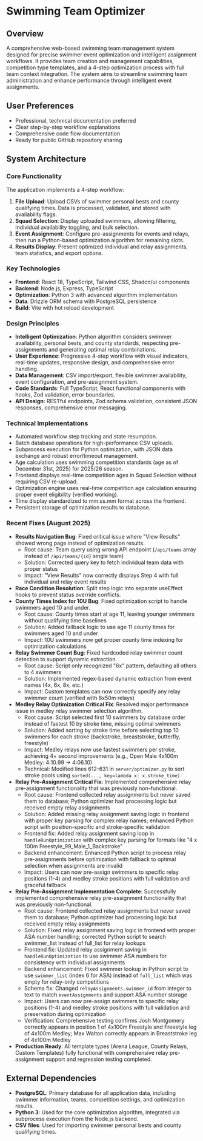 # Swimming Team Optimizer

## Overview
A comprehensive web-based swimming team management system designed for precise swimmer event optimization and intelligent assignment workflows. It provides team creation and management capabilities, competition type templates, and a 4-step optimization process with full team context integration. The system aims to streamline swimming team administration and enhance performance through intelligent event assignments.

## User Preferences
- Professional, technical documentation preferred
- Clear step-by-step workflow explanations
- Comprehensive code flow documentation
- Ready for public GitHub repository sharing

## System Architecture

### Core Functionality
The application implements a 4-step workflow:
1.  **File Upload**: Upload CSVs of swimmer personal bests and county qualifying times. Data is processed, validated, and stored with availability flags.
2.  **Squad Selection**: Display uploaded swimmers, allowing filtering, individual availability toggling, and bulk selection.
3.  **Event Assignment**: Configure pre-assignments for events and relays, then run a Python-based optimization algorithm for remaining slots.
4.  **Results Display**: Present optimized individual and relay assignments, team statistics, and export options.

### Key Technologies
-   **Frontend**: React 18, TypeScript, Tailwind CSS, Shadcn/ui components
-   **Backend**: Node.js, Express, TypeScript
-   **Optimization**: Python 3 with advanced algorithm implementation
-   **Data**: Drizzle ORM schema with PostgreSQL persistence
-   **Build**: Vite with hot reload development

### Design Principles
-   **Intelligent Optimization**: Python algorithm considers swimmer availability, personal bests, and county standards, respecting pre-assignments and generating optimal relay combinations.
-   **User Experience**: Progressive 4-step workflow with visual indicators, real-time updates, responsive design, and comprehensive error handling.
-   **Data Management**: CSV import/export, flexible swimmer availability, event configuration, and pre-assignment system.
-   **Code Standards**: Full TypeScript, React functional components with hooks, Zod validation, error boundaries.
-   **API Design**: RESTful endpoints, Zod schema validation, consistent JSON responses, comprehensive error messaging.

### Technical Implementations
-   Automated workflow step tracking and state resumption.
-   Batch database operations for high-performance CSV uploads.
-   Subprocess execution for Python optimization, with JSON data exchange and robust error/timeout management.
-   Age calculation uses swimming competition standards (age as of December 31st, 2025) for 2025/26 season.
-   Frontend displays real-time competition ages in Squad Selection without requiring CSV re-upload.
-   Optimization engine uses real-time competition age calculation ensuring proper event eligibility (verified working).
-   Time display standardized to mm:ss.mm format across the frontend.
-   Persistent storage of optimization results to database.

### Recent Fixes (August 2025)
-   **Results Navigation Bug**: Fixed critical issue where "View Results" showed wrong page instead of optimization results.
    -   Root cause: Team query using wrong API endpoint (`/api/teams` array instead of `/api/teams/{id}` single team)
    -   Solution: Corrected query key to fetch individual team data with proper status
    -   Impact: "View Results" now correctly displays Step 4 with full individual and relay event results
-   **Race Condition Resolution**: Split step logic into separate useEffect hooks to prevent status override conflicts.
-   **County Times Index for 10U Bug**: Fixed optimization script to handle swimmers aged 10 and under.
    -   Root cause: County times start at age 11, leaving younger swimmers without qualifying time baselines
    -   Solution: Added fallback logic to use age 11 county times for swimmers aged 10 and under
    -   Impact: 10U swimmers now get proper county time indexing for optimization calculations
-   **Relay Swimmer Count Bug**: Fixed hardcoded relay swimmer count detection to support dynamic extraction.
    -   Root cause: Script only recognized "6x" pattern, defaulting all others to 4 swimmers
    -   Solution: Implemented regex-based dynamic extraction from event names (4x, 6x, 8x, etc.)
    -   Impact: Custom templates can now correctly specify any relay swimmer count (verified with 8x50m relays)
-   **Medley Relay Optimization Critical Fix**: Resolved major performance issue in medley relay swimmer selection algorithm.
    -   Root cause: Script selected first 10 swimmers by database order instead of fastest 10 by stroke time, missing optimal swimmers
    -   Solution: Added sorting by stroke time before selecting top 10 swimmers for each stroke (backstroke, breaststroke, butterfly, freestyle)
    -   Impact: Medley relays now use fastest swimmers per stroke, achieving 4+ second improvements (e.g., Open Male 4x100m Medley: 4:10.99 → 4:06.10)
    -   Technical: Modified lines 612-631 in `server/optimizer.py` to sort stroke pools using `sorted(..., key=lambda x: x.stroke_time)`
-   **Relay Pre-Assignment Critical Fix**: Implemented comprehensive relay pre-assignment functionality that was previously non-functional.
    -   Root cause: Frontend collected relay assignments but never saved them to database; Python optimizer had processing logic but received empty relay assignments
    -   Solution: Added missing relay assignment saving logic in frontend with proper key parsing for complex relay names; enhanced Python script with position-specific and stroke-specific validation
    -   Frontend fix: Added relay assignment saving loop in `handleRunOptimization` with complex key parsing for formats like "4 x 100m Freestyle_99_Male_1_Backstroke"
    -   Backend enhancement: Enhanced Python script to process relay pre-assignments before optimization with fallback to optimal selection when assignments are invalid
    -   Impact: Users can now pre-assign swimmers to specific relay positions (1-4) and medley stroke positions with full validation and graceful fallback
-   **Relay Pre-Assignment Implementation Complete**: Successfully implemented comprehensive relay pre-assignment functionality that was previously non-functional.
    -   Root cause: Frontend collected relay assignments but never saved them to database; Python optimizer had processing logic but received empty relay assignments
    -   Solution: Fixed relay assignment saving logic in frontend with proper ASA number handling; corrected Python script to search swimmer_list instead of full_list for relay lookups
    -   Frontend fix: Updated relay assignment saving in `handleRunOptimization` to use swimmer ASA numbers for consistency with individual assignments
    -   Backend enhancement: Fixed swimmer lookup in Python script to use `swimmer_list` (index 6 for ASA) instead of `full_list` which was empty for relay-only competitions
    -   Schema fix: Changed `relayAssignments.swimmer_id` from integer to text to match `eventAssignments` and support ASA number storage
    -   Impact: Users can now pre-assign swimmers to specific relay positions (1-4) and medley stroke positions with full validation and preservation during optimization
    -   Verification: Comprehensive testing confirms Josh Montgomery correctly appears in position 1 of 4x100m Freestyle and Freestyle leg of 4x100m Medley; Max Walton correctly appears in Breaststroke leg of 4x100m Medley
-   **Production Ready**: All template types (Arena League, County Relays, Custom Templates) fully functional with comprehensive relay pre-assignment support and regression testing completed.

## External Dependencies
-   **PostgreSQL**: Primary database for all application data, including swimmer information, teams, competition settings, and optimization results.
-   **Python 3**: Used for the core optimization algorithm, integrated via subprocess execution from the Node.js backend.
-   **CSV files**: Used for importing swimmer personal bests and county qualifying times.